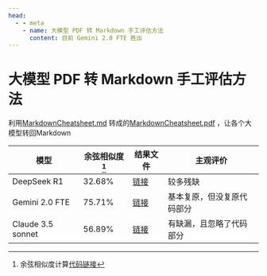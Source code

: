 ```yaml
---
head:
  - - meta
    - name: 大模型 PDF 转 Markdown 手工评估方法
      content: 目前 Gemini 2.0 FTE 胜出
---
```


# 大模型 PDF 转 Markdown 手工评估方法

利用[MarkdownCheatsheet.md](./MarkdownCheatsheet)
转成的[MarkdownCheatsheet.pdf](https://github.com/gantrol/gantrol-blog/blob/main/src/AI/use/pdf/MarkdownCheatsheet.pdf)
，让各个大模型转回Markdown

| 模型                | 余弦相似度[^1] | 结果文件                                  | 主观评价       |
|-------------------|-----------|---------------------------------------|------------|
| DeepSeek R1       | 32.68%    | [链接](./MarkdownCheatsheet-Deepseek)   | 较多残缺       |
| Gemini 2.0 FTE    | 75.71%    | [链接](./MarkdownCheatsheet-Gemini2FTE) | 基本复原，但没复原代码部分 |
| Claude 3.5 sonnet | 56.89%    | [链接](./MarkdownCheatsheet-Gemini2FTE) | 有缺漏，且忽略了代码部分 |

[^1]: 余弦相似度计算[代码链接](https://github.com/gantrol/gantrol-blog/blob/main/src/AI/use/pdf/diff_md.py)
